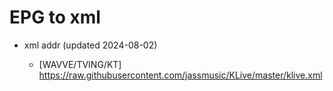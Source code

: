 # EPG to xml

* xml addr (updated 2024-08-02)

  - [WAVVE/TVING/KT]
    https://raw.githubusercontent.com/jassmusic/KLive/master/klive.xml


